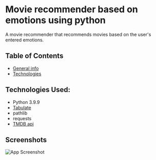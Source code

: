 # Movie recommender based on emotions using python

A movie recommender that recommends movies based on the user's entered emotions.
## Table of Contents
* [General info](#general-info)
* [Technologies](#technologies)
## Technologies Used:
* Python 3.9.9
* [Tabulate](https://pypi.org/project/tabulate/)
* pathlib
* requests
* [TMDB api](https://developers.themoviedb.org/3/discover/movie-discover)





## Screenshots

![App Screenshot](https://via.placeholder.com/468x300?text=App+Screenshot+Here)
